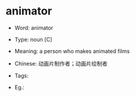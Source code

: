 # animator

- Word: animator

- Type: noun [C]
- Meaning: a person who makes animated films
- Chinese: 动画片制作者；动画片绘制者
- Tags: 
- Eg.: 

